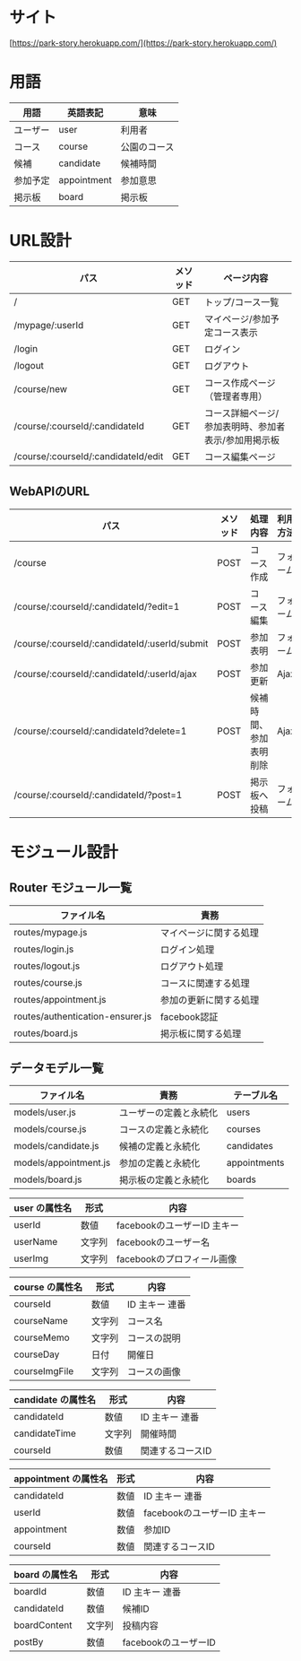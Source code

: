 # サイト
[https://park-story.herokuapp.com/](https://park-story.herokuapp.com/)
# 用語
|用語|英語表記|意味|
|----|----|----|
|ユーザー|user|利用者|
|コース|course|公園のコース|
|候補|candidate|候補時間|
|参加予定|appointment|参加意思|
|掲示板|board|掲示板|

# URL設計
|パス|メソッド|ページ内容|
|----|----|----|
|/|GET|トップ/コース一覧|
|/mypage/:userId|GET|マイページ/参加予定コース表示|
|/login|GET|ログイン|
|/logout|GET|ログアウト|
|/course/new|GET|コース作成ページ（管理者専用）|
|/course/:courseId/:candidateId|GET|コース詳細ページ/参加表明時、参加者表示/参加用掲示板|
|/course/:courseId/:candidateId/edit|GET|コース編集ページ|

## WebAPIのURL
|パス|メソッド|処理内容|利用方法|
|----|----|----|----|
|/course|POST|コース作成|フォーム|
|/course/:courseId/:candidateId/?edit=1|POST|コース編集|フォーム|
|/course/:courseId/:candidateId/:userId/submit|POST|参加表明|フォーム|
|/course/:courseId/:candidateId/:userId/ajax|POST|参加更新|Ajax|
|/course/:courseId/:candidateId?delete=1|POST|候補時間、参加表明削除|Ajax|
|/course/:courseId/:candidateId/?post=1|POST|掲示板へ投稿|フォーム|

# モジュール設計
## Router モジュール一覧
|ファイル名|責務|
|----|----|
|routes/mypage.js|マイページに関する処理|
|routes/login.js|ログイン処理|
|routes/logout.js|ログアウト処理|
|routes/course.js|コースに関連する処理|
|routes/appointment.js|参加の更新に関する処理|
|routes/authentication-ensurer.js|facebook認証|
|routes/board.js|掲示板に関する処理|

## データモデル一覧
|ファイル名|責務|テーブル名|
|----|----|----|
|models/user.js|ユーザーの定義と永続化|users
|models/course.js|コースの定義と永続化|courses
|models/candidate.js|候補の定義と永続化|candidates
|models/appointment.js|参加の定義と永続化|appointments
|models/board.js|掲示板の定義と永続化|boards

|user の属性名|形式|内容|
|----|----|----|
|userId|数値|facebookのユーザーID 主キー|
|userName|文字列|facebookのユーザー名|
|userImg|文字列|facebookのプロフィール画像|

|course の属性名|形式|内容|
|----|----|----|
|courseId|数値|ID 主キー 連番|
|courseName|文字列|コース名|
|courseMemo|文字列|コースの説明|
|courseDay|日付|開催日|
|courseImgFile|文字列|コースの画像|

|candidate の属性名|形式|内容|
|----|----|----|
|candidateId|数値|ID 主キー 連番|
|candidateTime|文字列|開催時間|
|courseId|数値|関連するコースID|

|appointment の属性名|形式|内容|
|----|----|----|
|candidateId|数値|ID 主キー 連番|
|userId|数値|facebookのユーザーID 主キー|
|appointment|数値|参加ID|
|courseId|数値|関連するコースID|

|board の属性名|形式|内容|
|----|----|----|
|boardId|数値|ID 主キー 連番|
|candidateId|数値|候補ID|
|boardContent|文字列|投稿内容|
|postBy|数値|facebookのユーザーID|


